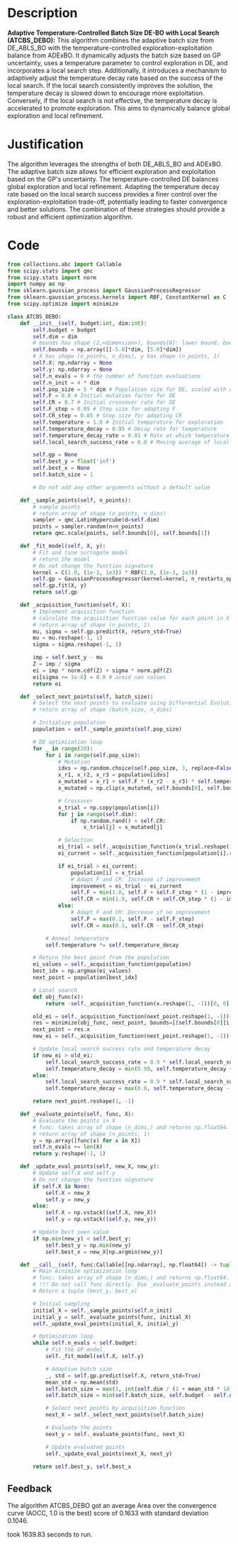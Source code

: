 # Description
**Adaptive Temperature-Controlled Batch Size DE-BO with Local Search (ATCBS_DEBO):** This algorithm combines the adaptive batch size from DE_ABLS_BO with the temperature-controlled exploration-exploitation balance from ADExBO. It dynamically adjusts the batch size based on GP uncertainty, uses a temperature parameter to control exploration in DE, and incorporates a local search step. Additionally, it introduces a mechanism to adaptively adjust the temperature decay rate based on the success of the local search. If the local search consistently improves the solution, the temperature decay is slowed down to encourage more exploitation. Conversely, if the local search is not effective, the temperature decay is accelerated to promote exploration. This aims to dynamically balance global exploration and local refinement.

# Justification
The algorithm leverages the strengths of both DE_ABLS_BO and ADExBO. The adaptive batch size allows for efficient exploration and exploitation based on the GP's uncertainty. The temperature-controlled DE balances global exploration and local refinement. Adapting the temperature decay rate based on the local search success provides a finer control over the exploration-exploitation trade-off, potentially leading to faster convergence and better solutions. The combination of these strategies should provide a robust and efficient optimization algorithm.

# Code
```python
from collections.abc import Callable
from scipy.stats import qmc
from scipy.stats import norm
import numpy as np
from sklearn.gaussian_process import GaussianProcessRegressor
from sklearn.gaussian_process.kernels import RBF, ConstantKernel as C
from scipy.optimize import minimize

class ATCBS_DEBO:
    def __init__(self, budget:int, dim:int):
        self.budget = budget
        self.dim = dim
        # bounds has shape (2,<dimension>), bounds[0]: lower bound, bounds[1]: upper bound
        self.bounds = np.array([[-5.0]*dim, [5.0]*dim])
        # X has shape (n_points, n_dims), y has shape (n_points, 1)
        self.X: np.ndarray = None
        self.y: np.ndarray = None
        self.n_evals = 0 # the number of function evaluations
        self.n_init = 4 * dim
        self.pop_size = 5 * dim # Population size for DE, scaled with dimension
        self.F = 0.8 # Initial mutation factor for DE
        self.CR = 0.7 # Initial crossover rate for DE
        self.F_step = 0.05 # Step size for adapting F
        self.CR_step = 0.05 # Step size for adapting CR
        self.temperature = 1.0 # Initial temperature for exploration
        self.temperature_decay = 0.95 # Decay rate for temperature
        self.temperature_decay_rate = 0.01 # Rate at which temperature decay is adjusted
        self.local_search_success_rate = 0.0 # Moving average of local search success

        self.gp = None
        self.best_y = float('inf')
        self.best_x = None
        self.batch_size = 1

        # Do not add any other arguments without a default value

    def _sample_points(self, n_points):
        # sample points
        # return array of shape (n_points, n_dims)
        sampler = qmc.LatinHypercube(d=self.dim)
        points = sampler.random(n=n_points)
        return qmc.scale(points, self.bounds[0], self.bounds[1])

    def _fit_model(self, X, y):
        # Fit and tune surrogate model
        # return the model
        # Do not change the function signature
        kernel = C(1.0, (1e-3, 1e3)) * RBF(1.0, (1e-3, 1e3))
        self.gp = GaussianProcessRegressor(kernel=kernel, n_restarts_optimizer=5)
        self.gp.fit(X, y)
        return self.gp

    def _acquisition_function(self, X):
        # Implement acquisition function
        # calculate the acquisition function value for each point in X
        # return array of shape (n_points, 1)
        mu, sigma = self.gp.predict(X, return_std=True)
        mu = mu.reshape(-1, 1)
        sigma = sigma.reshape(-1, 1)

        imp = self.best_y - mu
        Z = imp / sigma
        ei = imp * norm.cdf(Z) + sigma * norm.pdf(Z)
        ei[sigma <= 1e-6] = 0.0 # avoid nan values
        return ei

    def _select_next_points(self, batch_size):
        # Select the next points to evaluate using Differential Evolution
        # return array of shape (batch_size, n_dims)

        # Initialize population
        population = self._sample_points(self.pop_size)

        # DE optimization loop
        for _ in range(20):
            for i in range(self.pop_size):
                # Mutation
                idxs = np.random.choice(self.pop_size, 3, replace=False)
                x_r1, x_r2, x_r3 = population[idxs]
                x_mutated = x_r1 + self.F * (x_r2 - x_r3) * self.temperature
                x_mutated = np.clip(x_mutated, self.bounds[0], self.bounds[1])

                # Crossover
                x_trial = np.copy(population[i])
                for j in range(self.dim):
                    if np.random.rand() < self.CR:
                        x_trial[j] = x_mutated[j]

                # Selection
                ei_trial = self._acquisition_function(x_trial.reshape(1, -1))[0, 0]
                ei_current = self._acquisition_function(population[i].reshape(1, -1))[0, 0]

                if ei_trial > ei_current:
                    population[i] = x_trial
                    # Adapt F and CR: Increase if improvement
                    improvement = ei_trial - ei_current
                    self.F = min(1.0, self.F + self.F_step * (1 - improvement))
                    self.CR = min(1.0, self.CR + self.CR_step * (1 - improvement))
                else:
                    # Adapt F and CR: Decrease if no improvement
                    self.F = max(0.1, self.F - self.F_step)
                    self.CR = max(0.1, self.CR - self.CR_step)

            # Anneal temperature
            self.temperature *= self.temperature_decay

        # Return the best point from the population
        ei_values = self._acquisition_function(population)
        best_idx = np.argmax(ei_values)
        next_point = population[best_idx]

        # Local search
        def obj_func(x):
            return -self._acquisition_function(x.reshape(1, -1))[0, 0]

        old_ei = self._acquisition_function(next_point.reshape(1, -1))[0,0]
        res = minimize(obj_func, next_point, bounds=[(self.bounds[0][i], self.bounds[1][i]) for i in range(self.dim)], method='L-BFGS-B')
        next_point = res.x
        new_ei = self._acquisition_function(next_point.reshape(1, -1))[0,0]

        # Update local search success rate and temperature decay
        if new_ei > old_ei:
            self.local_search_success_rate = 0.9 * self.local_search_success_rate + 0.1
            self.temperature_decay = min(0.99, self.temperature_decay + self.temperature_decay_rate) # Slow down decay
        else:
            self.local_search_success_rate = 0.9 * self.local_search_success_rate
            self.temperature_decay = max(0.8, self.temperature_decay - self.temperature_decay_rate) # Speed up decay

        return next_point.reshape(1, -1)

    def _evaluate_points(self, func, X):
        # Evaluate the points in X
        # func: takes array of shape (n_dims,) and returns np.float64.
        # return array of shape (n_points, 1)
        y = np.array([func(x) for x in X])
        self.n_evals += len(X)
        return y.reshape(-1, 1)

    def _update_eval_points(self, new_X, new_y):
        # Update self.X and self.y
        # Do not change the function signature
        if self.X is None:
            self.X = new_X
            self.y = new_y
        else:
            self.X = np.vstack((self.X, new_X))
            self.y = np.vstack((self.y, new_y))

        # Update best seen value
        if np.min(new_y) < self.best_y:
            self.best_y = np.min(new_y)
            self.best_x = new_X[np.argmin(new_y)]

    def __call__(self, func:Callable[[np.ndarray], np.float64]) -> tuple[np.float64, np.array]:
        # Main minimize optimization loop
        # func: takes array of shape (n_dims,) and returns np.float64.
        # !!! Do not call func directly. Use _evaluate_points instead and be aware of the budget when calling it. !!!
        # Return a tuple (best_y, best_x)

        # Initial sampling
        initial_X = self._sample_points(self.n_init)
        initial_y = self._evaluate_points(func, initial_X)
        self._update_eval_points(initial_X, initial_y)

        # Optimization loop
        while self.n_evals < self.budget:
            # Fit the GP model
            self._fit_model(self.X, self.y)

            # Adaptive batch size
            _, std = self.gp.predict(self.X, return_std=True)
            mean_std = np.mean(std)
            self.batch_size = max(1, int(self.dim / (1 + mean_std * 10))) # Adjust batch size based on uncertainty
            self.batch_size = min(self.batch_size, self.budget - self.n_evals) # Ensure not exceeding budget

            # Select next points by acquisition function
            next_X = self._select_next_points(self.batch_size)

            # Evaluate the points
            next_y = self._evaluate_points(func, next_X)

            # Update evaluated points
            self._update_eval_points(next_X, next_y)

        return self.best_y, self.best_x
```
## Feedback
 The algorithm ATCBS_DEBO got an average Area over the convergence curve (AOCC, 1.0 is the best) score of 0.1633 with standard deviation 0.1046.

took 1639.83 seconds to run.